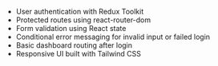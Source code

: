 - User authentication with Redux Toolkit
- Protected routes using react-router-dom
- Form validation using React state
- Conditional error messaging for invalid input or failed login
- Basic dashboard routing after login
- Responsive UI built with Tailwind CSS